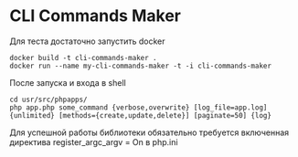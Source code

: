 # CLI Commands Maker

Для теста достаточно запустить docker

    docker build -t cli-commands-maker .
    docker run --name my-cli-commands-maker -t -i cli-commands-maker

После запуска и входа в shell

    cd usr/src/phpapps/
    php app.php some_command {verbose,overwrite} [log_file=app.log] {unlimited} [methods={create,update,delete}] [paginate=50] {log}

Для успешной работы библиотеки обязательно требуется включенная директива register_argc_argv = On в php.ini
